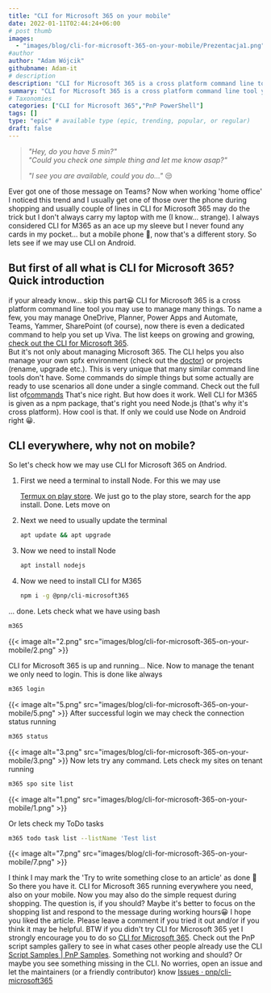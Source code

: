 ```yaml
---
title: "CLI for Microsoft 365 on your mobile"
date: 2022-01-11T02:44:24+06:00
# post thumb
images:
  - "images/blog/cli-for-microsoft-365-on-your-mobile/Prezentacja1.png"
#author
author: "Adam Wójcik"
githubname: Adam-it
# description
description: "CLI for Microsoft 365 is a cross platform command line tool you may use to manage many things. To name a few, you may manage OneDrive, Planner, Power Apps and Automate, Teams, Yammer, SharePoint (of course), now there is even a dedicated command to help you set up Viva. The list keeps on growing and growing"
summary: "CLI for Microsoft 365 is a cross platform command line tool you may use to manage many things. To name a few, you may manage OneDrive, Planner, Power Apps and Automate, Teams, Yammer, SharePoint (of course), now there is even a dedicated command to help you set up Viva. The list keeps on growing and growing"
# Taxonomies
categories: ["CLI for Microsoft 365","PnP PowerShell"]
tags: []
type: "epic" # available type (epic, trending, popular, or regular)
draft: false
---
```

> *"Hey, do you have 5 min?"*\
> *"Could you check one simple thing and let me know asap?"*
>
> *"I see you are available, could you
do..."* 😒

Ever got one of those message on Teams? Now when working 'home office'
I noticed this trend and I usually get one of those over the phone
during shopping and usually couple of lines in CLI for Microsoft 365 may
do the trick but I don't always carry my laptop with me (I know...
strange). I always considered CLI for M365 as an ace up my sleeve but I
never found any cards in my pocket... but a mobile phone
🤩, now that's a different story. So lets see if we may
use CLI on Android.

## But first of all what is CLI for Microsoft 365? Quick introduction

if your already know... skip this part😀
CLI for Microsoft 365 is a cross platform command line tool you may use
to manage many things. To name a few, you may manage OneDrive, Planner,
Power Apps and Automate, Teams, Yammer, SharePoint (of course), now
there is even a dedicated command to help you set up Viva. The list
keeps on growing and growing, [check out the CLI for Microsoft
365](https://pnp.github.io/cli-microsoft365/).\
But it's not only about managing Microsoft 365. The CLI helps you also
manage your own spfx environment (check out
the [doctor](https://pnp.github.io/cli-microsoft365/cmd/spfx/spfx-doctor/))
or projects (rename, upgrade etc.). This is very unique that many
similar command line tools don't have.
Some commands do simple things but some actually are ready to use
scenarios all done under a single command. Check out the full list
of[commands](https://pnp.github.io/cli-microsoft365/cmd/login/#usage)
That's nice right. But how does it work. Well CLI for M365 is given as a
npm package, that's right you need Node.js (that's why it's cross
platform). How cool is that. If only we could use Node on Android right
😀.
## **CLI everywhere, why not on mobile?**

So let's check how we may use CLI for Microsoft 365 on Andriod.
1.  First we need a terminal to install Node. For this we may use
  
    [Termux
    on play
    store](https://play.google.com/store/apps/details?id=com.termux&hl=pl&gl=US).
    We just go to the play store, search for the app install. Done. Lets
    move
    on
2.  Next we need to usually update the
    terminal
    ```bash
    apt update && apt upgrade
    ```
3.  Now we need to install
    Node
    ```bash
    apt install nodejs
    ```
4.  Now we need to install CLI for
    M365
    ```bash
    npm i -g @pnp/cli-microsoft365
    ```
... done.
Lets check what we have using bash
```bash
m365
```

{{< image alt="2.png" src="images/blog/cli-for-microsoft-365-on-your-mobile/2.png" >}}

CLI for Microsoft 365 is up and running... Nice.
Now to manage the tenant we only need to login. This is done like
always
```bash
m365 login
```
{{< image alt="5.png" src="images/blog/cli-for-microsoft-365-on-your-mobile/5.png" >}}
After successful login we may check the connection status running
```bash
m365 status
```
{{< image alt="3.png" src="images/blog/cli-for-microsoft-365-on-your-mobile/3.png" >}}
Now lets try any command. Lets check my sites on tenant running
```bash
m365 spo site list
```

{{< image alt="1.png" src="images/blog/cli-for-microsoft-365-on-your-mobile/1.png" >}}

Or lets check my ToDo tasks
```bash
m365 todo task list --listName 'Test list
```

{{< image alt="7.png" src="images/blog/cli-for-microsoft-365-on-your-mobile/7.png" >}}

I think I may mark the 'Try to write something close to an article' as
done 🤩
So there you have it. CLI for Microsoft 365 running everywhere you need,
also on your mobile. Now you may also do the simple request during
shopping. The question is, if you should? Maybe it's better to focus on
the shopping list and respond to the message during working
hours😀
I hope you liked the article. Please leave a comment if you tried it out
and/or if you think it may be helpful.
BTW if you didn't try CLI for Microsoft 365 yet I strongly encourage
you to do so [CLI for Microsoft
365](https://pnp.github.io/cli-microsoft365/). Check out the PnP script
samples gallery to see in what cases other people already use the CLI
[Script Samples \| PnP Samples](https://pnp.github.io/script-samples/).
Something not working and should? Or maybe you see something missing in
the CLI. No worries, open an issue and let the maintainers (or a
friendly contributor) know
[Issues ·
pnp/cli-microsoft365](https://github.com/pnp/cli-microsoft365/issues)

